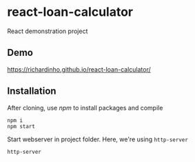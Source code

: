 # react-loan-calculator
React demonstration project

## Demo
https://richardinho.github.io/react-loan-calculator/

## Installation

After cloning, use *npm* to install packages and compile
```
npm i
npm start
```

Start webserver in project folder. Here, we're using `http-server`

```
http-server
```
